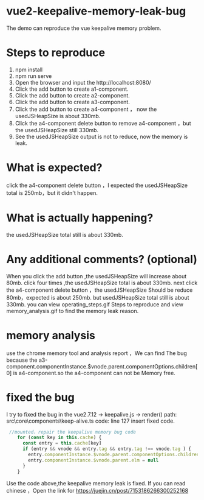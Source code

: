 # vue2-keepalive-memory-leak-bug
The demo can reproduce the vue keepalive memory problem.
# Steps to reproduce
1. npm install 
2. npm run serve 
3. Open the browser and input the http://localhost:8080/
4. Click the add button to create a1-component.
5. Click the add button to create a2-component.
6. Click the add button to create a3-component.
7. Click the add button to create a4-component ， now the usedJSHeapSize is about 330mb.
8. Click the  a4-component delete button to remove a4-component ，but the usedJSHeapSize still 330mb. 
9. See the usedJSHeapSize output is not to reduce, now the memory is leak.
# What is expected?
click the a4-component delete button ，I expected the usedJSHeapSize total is  250mb，but it didn't happen.
# What is actually happening?
the usedJSHeapSize total still is about 330mb.
# Any additional comments? (optional)
When you click the add button ,the usedJSHeapSize will increase about 80mb.
click four times ,the usedJSHeapSize total is about 330mb. 
next click the a4-component delete button ，the usedJSHeapSize Should be reduce 80mb，expected is about 250mb.
but usedJSHeapSize total still is about 330mb. 
you can view operating_steps.gif Steps to reproduce and view memory_analysis.gif to find the memory leak reason.
# memory analysis
use the chrome memory tool and analysis report  ，We can find The bug because
the a3-component.componentInstance.$vnode.parent.componentOptions.children[0] is a4-component.so the a4-component can not be Memory free.
# fixed the bug 
I try to fixed the bug in the vue2.7.12 -> keepalive.js -> render() 
path: src\core\components\keep-alive.ts
code: line 127 insert fixed code.
```js
 //mounted，repair the keepalive memory bug code
    for (const key in this.cache) {
      const entry = this.cache[key]
      if (entry && vnode && entry.tag && entry.tag !== vnode.tag ) { 
        entry.componentInstance.$vnode.parent.componentOptions.children = []
        entry.componentInstance.$vnode.parent.elm = null
      }
    }
```
Use the code above,the keepalive memory leak is fixed.
If you can read chinese ，Open the link for https://juejin.cn/post/7153186266300252168